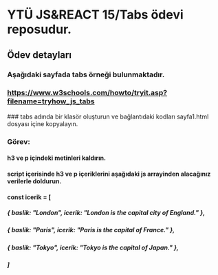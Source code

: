 # YTÜ JS&REACT 15/Tabs ödevi reposudur.
## Ödev detayları
### Aşağıdaki sayfada tabs örneği bulunmaktadır.
### https://www.w3schools.com/howto/tryit.asp?filename=tryhow_js_tabs 

### tabs adında bir klasör oluşturun ve bağlantıdaki kodları sayfa1.html dosyası içine kopyalayın.

### Görev:
#### h3 ve p içindeki metinleri kaldırın.


#### script içerisinde h3 ve p içeriklerini aşağıdaki js arrayinden alacağınız verilerle doldurun.

#### const icerik = [
##### { baslik: "London", icerik: "London is the capital city of England." }, 
#####  { baslik: "Paris", icerik: "Paris is the capital of France." }, 
#####  { baslik: "Tokyo", icerik: "Tokyo is the capital of Japan." }, 
##### ]

